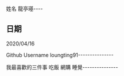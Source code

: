 姓名
龍亭璂----


日期
----
2020/04/16

Github Username
loungting91---------------


我最喜歡的三件事
吃飯 網購 睡覺---------------

